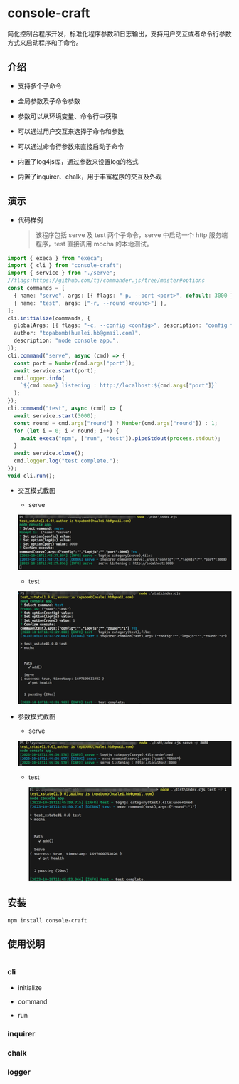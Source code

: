 # console-craft

简化控制台程序开发，标准化程序参数和日志输出，支持用户交互或者命令行参数方式来启动程序和子命令。

## 介绍

- 支持多个子命令

- 全局参数及子命令参数

- 参数可以从环境变量、命令行中获取

- 可以通过用户交互来选择子命令和参数

- 可以通过命令行参数来直接启动子命令

- 内置了log4js库，通过参数来设置log的格式

- 内置了inquirer、chalk，用于丰富程序的交互及外观

## 演示

- 代码样例
  
  > 该程序包括 serve 及 test 两个子命令，serve 中启动一个 http 服务端程序，test 直接调用 mocha 的本地测试。

```typescript
import { execa } from "execa";
import { cli } from "console-craft";
import { service } from "./serve";
//flags:https://github.com/tj/commander.js/tree/master#options
const commands = [
  { name: "serve", args: [{ flags: "-p, --port <port>", default: 3000 }] },
  { name: "test", args: ["-r, --round <round>"] },
];
cli.initialize(commands, {
  globalArgs: [{ flags: "-c, --config <config>", description: "config file" }],
  author: "topabomb(hualei.hb@gmail.com)",
  description: "node console app.",
});
cli.command("serve", async (cmd) => {
  const port = Number(cmd.args["port"]);
  await service.start(port);
  cmd.logger.info(
    `${cmd.name} listening : http://localhost:${cmd.args["port"]}`
  );
});
cli.command("test", async (cmd) => {
  await service.start(3000);
  const round = cmd.args["round"] ? Number(cmd.args["round"]) : 1;
  for (let i = 0; i < round; i++) {
    await execa("npm", ["run", "test"]).pipeStdout(process.stdout);
  }
  await service.close();
  cmd.logger.log("test complete.");
});
void cli.run();
```

- 交互模式截图
  
  - serve
  
  ![](./assets/readme_cn/2023-10-18-11-43-08-1697600584883.png)
  
  - test
  
  ![](./assets/readme_cn/2023-10-18-11-44-08-image.png)

- 参数模式截图
  
  - serve
  
  ![](./assets/readme_cn/2023-10-18-11-45-14-image.png)
  
  - test
    
    ![](./assets/readme_cn/2023-10-18-11-46-24-image.png)

## 安装

```shell
npm install console-craft
```

## 使用说明

# 

### cli

- initialize

- command

- run

### inquirer

### chalk

### logger
